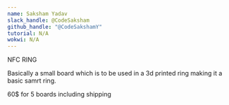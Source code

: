 ```yaml
---
name: Saksham Yadav
slack_handle: @CodeSaksham
github_handle: "@CodeSakshamY"
tutorial: N/A
wokwi: N/A
---
```


NFC RING

Basically a small board which is to be used in a 3d printed ring making it a basic samrt ring.

60$ for 5 boards including shipping

